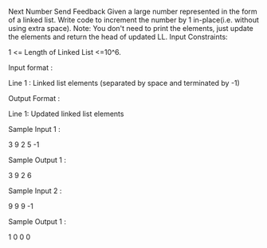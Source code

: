  Next Number
Send Feedback
Given a large number represented in the form of a linked list. Write code to increment the number by 1 in-place(i.e. without using extra space).
Note: You don't need to print the elements, just update the elements and return the head of updated LL.
Input Constraints:

1 <= Length of Linked List <=10^6.

Input format :

Line 1 : Linked list elements (separated by space and terminated by -1)

Output Format :

Line 1: Updated linked list elements 

Sample Input 1 :

3 9 2 5 -1

Sample Output 1 :

3 9 2 6

Sample Input 2 :

9 9 9 -1

Sample Output 1 :

1 0 0 0 

